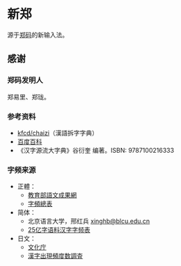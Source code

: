# 新郑

源于[郑码](https://baike.baidu.com/item/%E9%83%91%E7%A0%81/589192)的新输入法。

## 感谢
### 郑码发明人
郑易里、郑珑。

### 参考资料
- [kfcd/chaizi](https://github.com/kfcd/chaizi)（漢語拆字字典）
- [百度百科](https://baike.baidu.com)
- 《汉字源流大字典》谷衍奎 编著。ISBN: 9787100216333

### 字频来源
- 正體：
    - [教育部語文成果網](https://language.moe.gov.tw/)
    - [字頻總表](https://language.moe.gov.tw/001/Upload/files/SITE_CONTENT/M0001/PIN/biau1.htm?open)
- 简体：
    - 北京语言大学，邢红兵 <xinghb@blcu.edu.cn>
    - [25亿字语料汉字字频表](https://faculty.blcu.edu.cn/xinghb/zh_CN/article/167473/content/1437.htm#article)
- 日文：
    - [文化庁](https://www.bunka.go.jp/)
    - [漢字出現頻度数調査](https://www.bunka.go.jp/seisaku/bunkashingikai/kokugo/nihongokyoiku_hyojun_wg/04/pdf/91934501_08.pdf)
